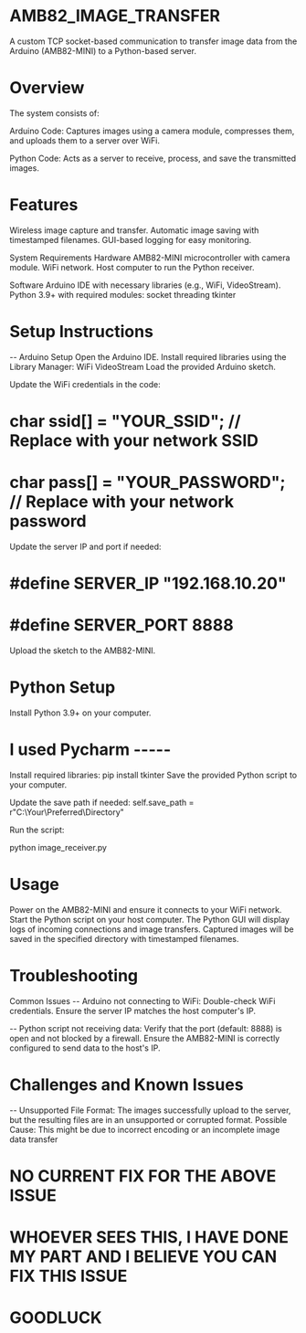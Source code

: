 # AMB82_IMAGE_TRANSFER
A custom TCP socket-based communication to transfer image data from the Arduino (AMB82-MINI) to a Python-based server.

# Overview

The system consists of:

Arduino Code: Captures images using a camera module, compresses them, and uploads them to a server over WiFi.

Python Code: Acts as a server to receive, process, and save the transmitted images.

# Features
Wireless image capture and transfer.
Automatic image saving with timestamped filenames.
GUI-based logging for easy monitoring.

System Requirements
Hardware
AMB82-MINI microcontroller with camera module.
WiFi network.
Host computer to run the Python receiver.

Software
Arduino IDE with necessary libraries (e.g., WiFi, VideoStream).
Python 3.9+ with required modules:
socket
threading
tkinter

# Setup Instructions

-- Arduino Setup
Open the Arduino IDE.
Install required libraries using the Library Manager:
WiFi
VideoStream
Load the provided Arduino sketch.

Update the WiFi credentials in the code:

# char ssid[] = "YOUR_SSID";    // Replace with your network SSID
# char pass[] = "YOUR_PASSWORD"; // Replace with your network password

Update the server IP and port if needed:

# #define SERVER_IP "192.168.10.20"
# #define SERVER_PORT 8888

Upload the sketch to the AMB82-MINI.

# Python Setup

Install Python 3.9+ on your computer.
# I used Pycharm -----

Install required libraries:
pip install tkinter
Save the provided Python script to your computer.

Update the save path if needed:
self.save_path = r"C:\Your\Preferred\Directory"

Run the script:

python image_receiver.py

# Usage

Power on the AMB82-MINI and ensure it connects to your WiFi network.
Start the Python script on your host computer.
The Python GUI will display logs of incoming connections and image transfers.
Captured images will be saved in the specified directory with timestamped filenames.

# Troubleshooting

Common Issues
 -- Arduino not connecting to WiFi:
Double-check WiFi credentials.
Ensure the server IP matches the host computer's IP.

 -- Python script not receiving data:
Verify that the port (default: 8888) is open and not blocked by a firewall.
Ensure the AMB82-MINI is correctly configured to send data to the host's IP.

# Challenges and Known Issues
-- Unsupported File Format:
The images successfully upload to the server, but the resulting files are in an unsupported or corrupted format.
Possible Cause: This might be due to incorrect encoding or an incomplete image data transfer
# NO CURRENT FIX FOR THE ABOVE ISSUE
# WHOEVER SEES THIS, I HAVE DONE MY PART AND I BELIEVE YOU CAN FIX THIS ISSUE
# GOODLUCK




